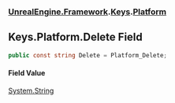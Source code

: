 ### [UnrealEngine.Framework](UnrealEngine_Framework.md 'UnrealEngine.Framework').[Keys](Keys.md 'UnrealEngine.Framework.Keys').[Platform](Keys_Platform.md 'UnrealEngine.Framework.Keys.Platform')
## Keys.Platform.Delete Field
```csharp
public const string Delete = Platform_Delete;
```
#### Field Value
[System.String](https://docs.microsoft.com/en-us/dotnet/api/System.String 'System.String')
